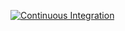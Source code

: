 
[![Continuous Integration](https://github.com/hajlaoui-nader/books/actions/workflows/ci.yml/badge.svg)](https://github.com/hajlaoui-nader/books/actions/workflows/ci.yml)